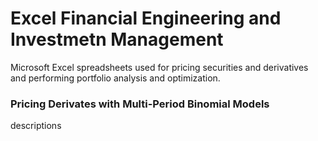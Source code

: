 # Excel Financial Engineering and Investmetn Management 
Microsoft Excel spreadsheets used for pricing securities and derivatives and performing portfolio analysis and optimization.

### Pricing Derivates with Multi-Period Binomial Models
descriptions
